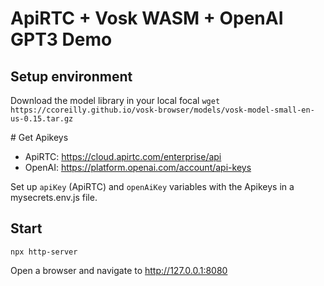 # ApiRTC + Vosk WASM + OpenAI GPT3 Demo
## Setup environment
Download the model library in your local focal
```wget https://ccoreilly.github.io/vosk-browser/models/vosk-model-small-en-us-0.15.tar.gz```

# Get Apikeys
- ApiRTC: https://cloud.apirtc.com/enterprise/api
- OpenAI: https://platform.openai.com/account/api-keys

Set up `apiKey` (ApiRTC) and `openAiKey` variables with the Apikeys in a mysecrets.env.js file.

## Start
```npx http-server```

Open a browser and navigate to http://127.0.0.1:8080